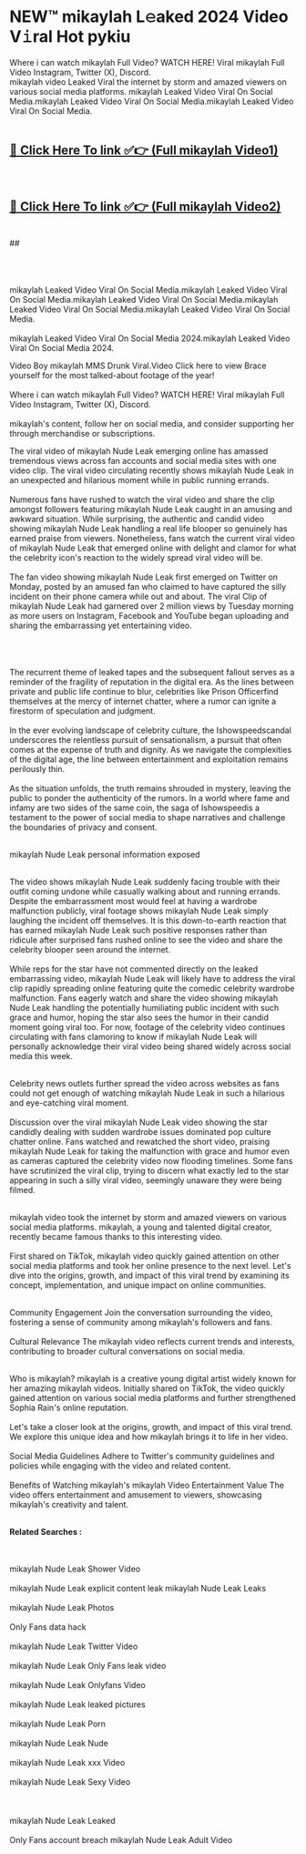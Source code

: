 
# NEW™ mikaylah L𝚎aked 2024 Video V𝚒ral Hot pykiu

Where i can watch mikaylah Full Video? WATCH HERE! Viral mikaylah Full Video Instagram, Twitter (X), Discord. <br>
mikaylah video Leaked Viral the internet by storm and amazed viewers on various social media platforms. mikaylah Leaked Video Viral On Social Media.mikaylah Leaked Video Viral On Social Media.mikaylah Leaked Video Viral On Social Media.<br>
 <br>

##  <a href="https://clipsfans.site?title=mikaylah&ref=git">🔴 Click Here To link ✅👉 (Full mikaylah Video1) </a><br>
  <br>

##  <a href="https://clipsfans.site?title=mikaylah&ref=git">🔴 Click Here To link ✅👉 (Full mikaylah Video2)</a><br>
  <br>
  ##


  <br>

  <br>

<br><br>
mikaylah Leaked Video Viral On Social Media.mikaylah Leaked Video Viral On Social Media.mikaylah Leaked Video Viral On Social Media.mikaylah Leaked Video Viral On Social Media.mikaylah Leaked Video Viral On Social Media.
<br><br>
mikaylah Leaked Video Viral On Social Media 2024.mikaylah Leaked Video Viral On Social Media 2024.


Video Boy mikaylah MMS Drunk Viral.Video Click here to view Brace yourself for the most talked-about footage of the year!
<br><br>
Where i can watch mikaylah Full Video? WATCH HERE! Viral mikaylah Full Video Instagram, Twitter (X), Discord.
<br><br>
mikaylah's content, follow her on social media, and consider supporting her through merchandise or subscriptions.


The viral video of mikaylah Nude Leak emerging online has amassed tremendous views across fan accounts and social media sites with one video clip. The viral video circulating recently shows mikaylah Nude Leak in an unexpected and hilarious moment while in public running errands.
<br><br>
Numerous fans have rushed to watch the viral video and share the clip amongst followers featuring mikaylah Nude Leak caught in an amusing and awkward situation. While surprising, the authentic and candid video showing mikaylah Nude Leak handling a real life blooper so genuinely has earned praise from viewers. Nonetheless, fans watch the current viral video of mikaylah Nude Leak that emerged online with delight and clamor for what the celebrity icon's reaction to the widely spread viral video will be.
<br><br>
The fan video showing mikaylah Nude Leak first emerged on Twitter on Monday, posted by an amused fan who claimed to have captured the silly incident on their phone camera while out and about. The viral Clip of mikaylah Nude Leak had garnered over 2 million views by Tuesday morning as more users on Instagram, Facebook and YouTube began uploading and sharing the embarrassing yet entertaining video.
<br><br>


<br><br>
The recurrent theme of leaked tapes and the subsequent fallout serves as a reminder of the fragility of reputation in the digital era. As the lines between private and public life continue to blur, celebrities like Prison Officerfind themselves at the mercy of internet chatter, where a rumor can ignite a firestorm of speculation and judgment.
<br><br>
In the ever evolving landscape of celebrity culture, the Ishowspeedscandal underscores the relentless pursuit of sensationalism, a pursuit that often comes at the expense of truth and dignity. As we navigate the complexities of the digital age, the line between entertainment and exploitation remains perilously thin.
<br><br>
As the situation unfolds, the truth remains shrouded in mystery, leaving the public to ponder the authenticity of the rumors. In a world where fame and infamy are two sides of the same coin, the saga of Ishowspeedis a testament to the power of social media to shape narratives and challenge the boundaries of privacy and consent.
<br><br>





mikaylah Nude Leak personal information exposed
<br><br>



The video shows mikaylah Nude Leak suddenly facing trouble with their outfit coming undone while casually walking about and running errands. Despite the embarrassment most would feel at having a wardrobe malfunction publicly, viral footage shows mikaylah Nude Leak simply laughing the incident off themselves. It is this down-to-earth reaction that has earned mikaylah Nude Leak such positive responses rather than ridicule after surprised fans rushed online to see the video and share the celebrity blooper seen around the internet.
<br><br>
While reps for the star have not commented directly on the leaked embarrassing video, mikaylah Nude Leak will likely have to address the viral clip rapidly spreading online featuring quite the comedic celebrity wardrobe malfunction. Fans eagerly watch and share the video showing mikaylah Nude Leak handling the potentially humiliating public incident with such grace and humor, hoping the star also sees the humor in their candid moment going viral too. For now, footage of the celebrity video continues circulating with fans clamoring to know if mikaylah Nude Leak will personally acknowledge their viral video being shared widely across social media this week.
<br><br>

Celebrity news outlets further spread the video across websites as fans could not get enough of watching mikaylah Nude Leak in such a hilarious and eye-catching viral moment.
<br><br>
Discussion over the viral mikaylah Nude Leak video showing the star candidly dealing with sudden wardrobe issues dominated pop culture chatter online. Fans watched and rewatched the short video, praising mikaylah Nude Leak for taking the malfunction with grace and humor even as cameras captured the celebrity video now flooding timelines. Some fans have scrutinized the viral clip, trying to discern what exactly led to the star appearing in such a silly viral video, seemingly unaware they were being filmed.
<br><br>


mikaylah video took the internet by storm and amazed viewers on various social media platforms. mikaylah, a young and talented digital creator, recently became famous thanks to this interesting video.
<br><br>
First shared on TikTok, mikaylah video quickly gained attention on other social media platforms and took her online presence to the next level. Let's dive into the origins, growth, and impact of this viral trend by examining its concept, implementation, and unique impact on online communities.
<br><br>

Community Engagement Join the conversation surrounding the video, fostering a sense of community among mikaylah's followers and fans.
<br><br>
Cultural Relevance The mikaylah video reflects current trends and interests, contributing to broader cultural conversations on social media.
<br><br>




Who is mikaylah? mikaylah is a creative young digital artist widely known for her amazing mikaylah videos. Initially shared on TikTok, the video quickly gained attention on various social media platforms and further strengthened Sophia Rain's online reputation.
<br><br>
Let's take a closer look at the origins, growth, and impact of this viral trend. We explore this unique idea and how mikaylah brings it to life in her video.
<br><br>
Social Media Guidelines Adhere to Twitter's community guidelines and policies while engaging with the video and related content.
<br><br>
Benefits of Watching mikaylah's mikaylah Video Entertainment Value The video offers entertainment and amusement to viewers, showcasing mikaylah's creativity and talent.
<br><br>




<strong>Related Searches :</strong>

<br><br>
mikaylah Nude Leak Shower Video
<br><br>
mikaylah Nude Leak explicit content leak
mikaylah Nude Leak Leaks
<br><br>
mikaylah Nude Leak Photos
<br><br>
Only Fans data hack
<br><br>
mikaylah Nude Leak Twitter Video
<br><br>
mikaylah Nude Leak Only Fans leak video
<br><br>
mikaylah Nude Leak Onlyfans Video
<br><br>
mikaylah Nude Leak leaked pictures
<br><br>
mikaylah Nude Leak Porn
<br><br>
mikaylah Nude Leak Nude
<br><br>
mikaylah Nude Leak xxx Video
<br><br>
mikaylah Nude Leak Sexy Video
<br><br>
<br><br>
mikaylah Nude Leak Leaked
<br><br>
Only Fans account breach
mikaylah Nude Leak Adult Video
<br><br>